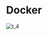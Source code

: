 ﻿# Docker
 ![t_4](https://github.com/Kris-i-kris/Docker/assets/138568517/426edb94-c219-42dd-931c-01e2dda6d352)
